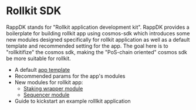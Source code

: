 # Rollkit SDK

RappDK stands for "Rollkit application development kit". RappDK provides a boilerplate for building rollkit app using cosmos-sdk which introduces some new modules designed specifically for rollkit application as well as a default template and recommended setting for the app. The goal here is to "rollkitifize" the cosmos sdk, making the "PoS-chain oriented" cosmos sdk be more suitable for rollkit.

- A default [app template](./simapp/README.md)
- Recommended params for the app's modules
- New modules for rollkit app:
  - [Staking wrapper module](./x/staking/README.md)
  - [Sequencer module](./x/sequencer/README.md)
- Guide to kickstart an example rolllkit application
